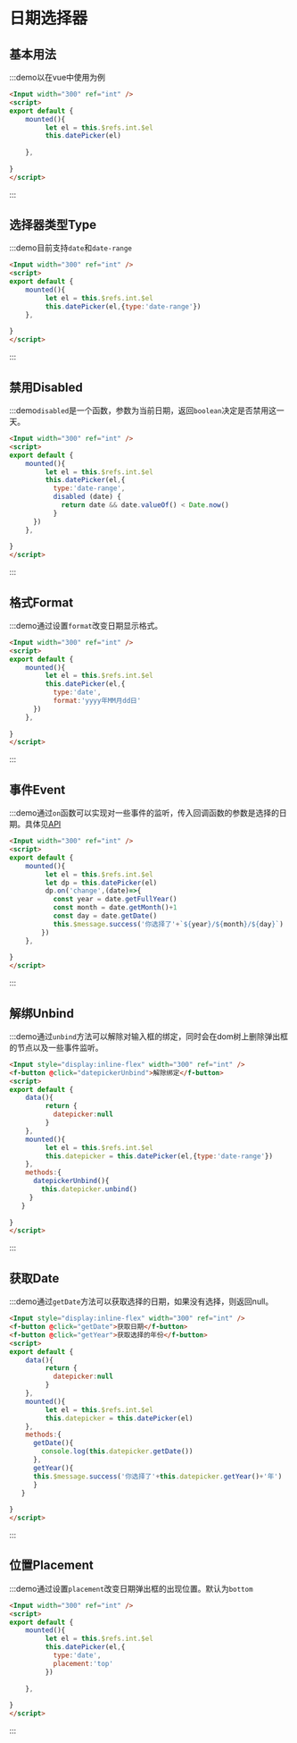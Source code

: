 # 日期选择器

## 基本用法
:::demo以在vue中使用为例 
```html
<Input width="300" ref="int" />
<script>
export default {
    mounted(){
         let el = this.$refs.int.$el
         this.datePicker(el)
        
    },
 
}
</script>

```
:::


## 选择器类型Type
:::demo目前支持`date`和`date-range`
```html
<Input width="300" ref="int" />
<script>
export default {
    mounted(){
         let el = this.$refs.int.$el
         this.datePicker(el,{type:'date-range'})
    },
 
}
</script>

```
:::


## 禁用Disabled
:::demo`disabled`是一个函数，参数为当前日期，返回`boolean`决定是否禁用这一天。
```html
<Input width="300" ref="int" />
<script>
export default {
    mounted(){
         let el = this.$refs.int.$el
         this.datePicker(el,{
           type:'date-range',
           disabled (date) {
             return date && date.valueOf() < Date.now() 
           }
      })
    },
 
}
</script>

```
:::


## 格式Format
:::demo通过设置`format`改变日期显示格式。
```html
<Input width="300" ref="int" />
<script>
export default {
    mounted(){
         let el = this.$refs.int.$el
         this.datePicker(el,{
           type:'date',
           format:'yyyy年MM月dd日'
      })
    },
 
}
</script>

```
:::
## 事件Event
:::demo通过`on`函数可以实现对一些事件的监听，传入回调函数的参数是选择的日期。具体见[API](#/components/API)
```html
<Input width="300" ref="int" />
<script>
export default {
    mounted(){
         let el = this.$refs.int.$el
         let dp = this.datePicker(el)
         dp.on('change',(date)=>{
           const year = date.getFullYear()  
           const month = date.getMonth()+1  
           const day = date.getDate()  
           this.$message.success('你选择了'+`${year}/${month}/${day}`) 
        })
    },
 
}
</script>

```
:::


## 解绑Unbind
:::demo通过`unbind`方法可以解除对输入框的绑定，同时会在dom树上删除弹出框的节点以及一些事件监听。
```html
<Input style="display:inline-flex" width="300" ref="int" />
<f-button @click="datepickerUnbind">解除绑定</f-button>
<script>
export default {
    data(){
         return {
           datepicker:null
         }
    },
    mounted(){
         let el = this.$refs.int.$el
         this.datepicker = this.datePicker(el,{type:'date-range'})
    },
    methods:{
      datepickerUnbind(){
        this.datepicker.unbind()
     } 
   }
 
}
</script>

```
:::

## 获取Date
:::demo通过`getDate`方法可以获取选择的日期，如果没有选择，则返回null。
```html
<Input style="display:inline-flex" width="300" ref="int" />
<f-button @click="getDate">获取日期</f-button>
<f-button @click="getYear">获取选择的年份</f-button>
<script>
export default {
    data(){
         return {
           datepicker:null
         }
    },
    mounted(){
         let el = this.$refs.int.$el
         this.datepicker = this.datePicker(el)
    },
    methods:{
      getDate(){
        console.log(this.datepicker.getDate())
      },
      getYear(){
      this.$message.success('你选择了'+this.datepicker.getYear()+'年')
      }
   }
 
}
</script>

```
:::

## 位置Placement
:::demo通过设置`placement`改变日期弹出框的出现位置。默认为`bottom`
```html
<Input width="300" ref="int" />
<script>
export default {
    mounted(){
         let el = this.$refs.int.$el
         this.datePicker(el,{
           type:'date',
           placement:'top'
         })
    
    },
 
}
</script>

```
:::